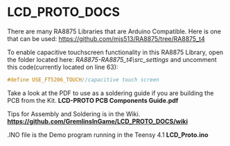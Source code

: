 # LCD_PROTO_DOCS

There are many RA8875 Libraries that are Arduino Compatible.
Here is one that can be used:
https://github.com/mjs513/RA8875/tree/RA8875_t4

To enable capacitive touchscreen functionality in this RA8875 Library, open the 
folder located here: *RA8875-RA8875_t4\src\_settings*
and uncomment this code(currently located on line 63):
```c
#define USE_FT5206_TOUCH//capacitive touch screen
```
Take a look at the PDF to use as a soldering guide if you are building the PCB from the Kit.
**LCD-PROTO PCB Components Guide.pdf**

Tips for Assembly and Soldering is in the Wiki.  
**https://github.com/GremlinsInGame/LCD_PROTO_DOCS/wiki**

.INO file is the Demo program running in the Teensy 4.1
**LCD_Proto.ino**
